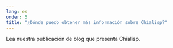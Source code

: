```yaml
---
lang: es
order: 5
title: "¿Dónde puedo obtener más información sobre Chialisp?"
---
```


Lea nuestra publicación de blog que presenta Chialisp.
